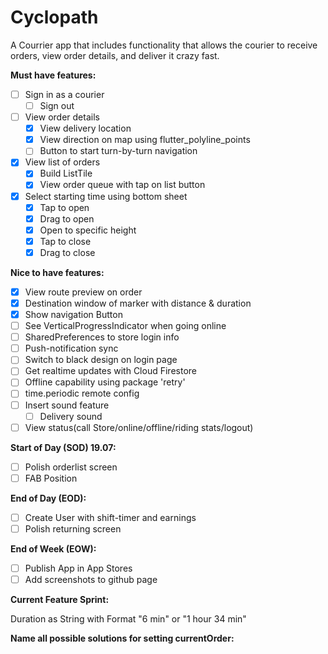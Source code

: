 # Cyclopath

A Courrier app that includes functionality that allows the courier to receive orders, view order details, and deliver it crazy fast.

**Must have features:**

- [ ] Sign in as a courier
  - [ ] Sign out

- [ ] View order details
  - [x] View delivery location
  - [x] View direction on map using flutter_polyline_points
  - [ ] Button to start turn-by-turn navigation
  
- [x] View list of orders
  - [x] Build ListTile
  - [x] View order queue with tap on list button

- [x] Select starting time using bottom sheet
  - [x] Tap to open
  - [x] Drag to open
  - [x] Open to specific height
  - [x] Tap to close
  - [x] Drag to close

**Nice to have features:**

- [x] View route preview on order
- [x] Destination window of marker with distance & duration
- [x] Show navigation Button
- [ ] See VerticalProgressIndicator when going online
- [ ] SharedPreferences to store login info
- [ ] Push-notification sync
- [ ] Switch to black design on login page
- [ ] Get realtime updates with Cloud Firestore
- [ ] Offline capability using package 'retry'
- [ ] time.periodic remote config
- [ ] Insert sound feature
  - [ ] Delivery sound
- [ ] View status(call Store/online/offline/riding stats/logout)

**Start of Day (SOD) 19.07:**

- [ ] Polish orderlist screen
- [ ] FAB Position

**End of Day (EOD):**

- [ ] Create User with shift-timer and earnings
- [ ] Polish returning screen

**End of Week (EOW):**

- [ ] Publish App in App Stores
- [ ] Add screenshots to github page

**Current Feature Sprint:**

Duration as String with Format "6 min" or "1 hour 34 min"

**Name all possible solutions for setting currentOrder:**
